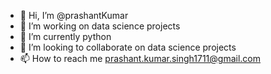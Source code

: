 - 👋 Hi, I’m @prashantKumar
- 👀 I’m working on data science projects
- 🌱 I’m currently python
- 💞️ I’m looking to collaborate on data science projects
- 📫 How to reach me prashant.kumar.singh1711@gmail.com

<!---
prashant268/prashant268 is a ✨ special ✨ repository because its `README.md` (this file) appears on your GitHub profile.
You can click the Preview link to take a look at your changes.
--->
